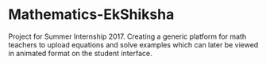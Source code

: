 # Mathematics-EkShiksha
Project for Summer Internship 2017. Creating a generic platform for math teachers to upload equations and solve examples which can later be viewed in animated format on the student interface.
